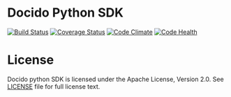 # Docido Python SDK

[![Build Status](https://travis-ci.org/cogniteev/docido-python-sdk.svg)](https://travis-ci.org/cogniteev/docido-python-sdk)
[![Coverage Status](https://coveralls.io/repos/cogniteev/docido-python-sdk/badge.svg?branch=master&service=github)](https://coveralls.io/github/cogniteev/docido-python-sdk?branch=master)
[![Code Climate](https://codeclimate.com/github/cogniteev/docido-python-sdk/badges/gpa.svg)](https://codeclimate.com/github/cogniteev/docido-python-sdk)
[![Code Health](https://landscape.io/github/cogniteev/docido-python-sdk/master/landscape.svg?style=plastic)](https://landscape.io/github/cogniteev/docido-python-sdk/master)

# License

Docido python SDK is licensed under the Apache License, Version 2.0.
See [LICENSE](LICENSE) file for full license text.
